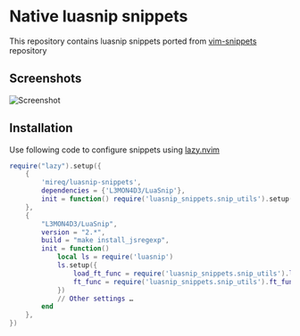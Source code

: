 Native luasnip snippets
=======================

This repository contains luasnip snippets ported from [vim-snippets](https://github.com/honza/vim-snippets) repository

Screenshots
-----------

![Screenshot](https://raw.github.com/wiki/mireq/luasnip-snippets/snippets.gif)

Installation
------------

Use following code to configure snippets using [lazy.nvim](https://github.com/folke/lazy.nvim)

```lua
require("lazy").setup({
	{
		'mireq/luasnip-snippets',
		dependencies = {'L3MON4D3/LuaSnip'},
		init = function() require('luasnip_snippets.snip_utils').setup() end
	},
	{
		"L3MON4D3/LuaSnip",
		version = "2.*",
		build = "make install_jsregexp",
		init = function()
			local ls = require('luasnip')
			ls.setup({
				load_ft_func = require('luasnip_snippets.snip_utils').load_ft_func,
				ft_func = require('luasnip_snippets.snip_utils').ft_func,
			})
			// Other settings …
		end
	},
})
```
